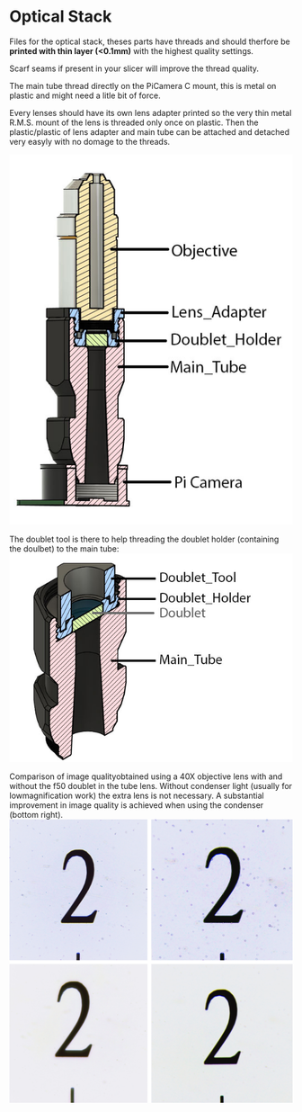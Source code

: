# Optical Stack

Files for the optical stack, theses parts have threads and should therfore be **printed with thin layer (<0.1mm)** with the highest quality settings.

Scarf seams if present in your slicer will improve the thread quality.

The main tube thread directly on the PiCamera C mount, this is metal on plastic and might need a litle bit of force.

Every lenses should have its own lens adapter printed so the very thin metal R.M.S. mount of the lens is threaded only once on plastic. Then the plastic/plastic of lens adapter and main tube can be attached and detached very easyly with no domage to the threads.

![full optical stack](img/Stack.jpg)

The doublet tool is there to help threading the doublet holder (containing the doulbet) to the main tube:
![Use of doublet tool](img/doublet_tool.jpg)

Comparison of image qualityobtained using a 40X objective lens with and without the f50 doublet in the tube lens. Without condenser light (usually for lowmagnification work) the extra lens is not necessary. A substantial improvement in image quality is achieved when using the condenser (bottom right).
![Doublet comparison images](img/DoubletComparison.jpg)
